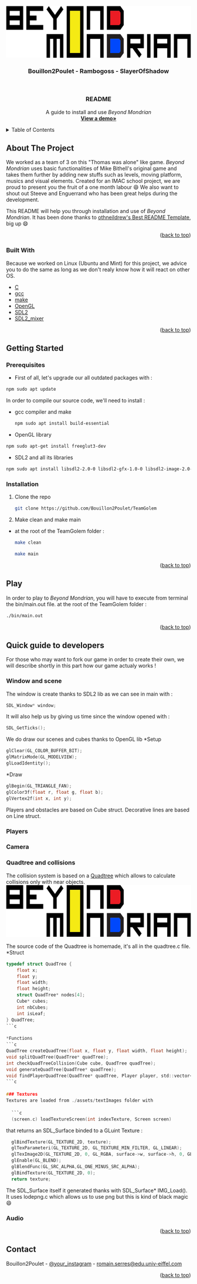 <div id="top"></div>
<br><br>
<!-- PROJECT LOGO -->
<br />
<div align="center">
  <a href="https://github.com/Bouillon2Poulet/TeamGolem">
    <img src="assets/textImage/logo.png" alt="Logo" width="703" height="141">
  </a>
  <h3 align="center">Bouillon2Poulet - Rambogoss - SlayerOfShadow</h3>
  <br>

  <h3 align="center">README</h3>
  <p align="center">
    A guide to install and use <i>Beyond Mondrian</i><br>
    <a href="https://github.com/othneildrew/Best-README-Template"><strong>View a demo»</strong></a> <!--Mettre bon lien-->
  </p>
</div>



<!-- TABLE OF CONTENTS -->
<details>
  <summary>Table of Contents</summary>
  <ol>
    <li>
      <a href="#about-the-project">About The Project</a>
      <ul>
        <li><a href="#built-with">Built With</a></li>
      </ul>
    </li>
    <li>
      <a href="#getting-started">Getting Started</a>
      <ul>
        <li><a href="#prerequisites">Prerequisites</a></li>
        <li><a href="#installation">Installation</a></li>
        <li><a href="#play">Play</a></li>
      </ul>
    </li>
    <li><a href="#main-functionalities">Main functionalities</a></li>
    <li><a href="#contact">Contact</a></li>
  </ol>
</details>



<!-- ABOUT THE PROJECT -->
## About The Project

We worked as a team of 3 on this "Thomas was alone" like game. <i>Beyond Mondrian</i> uses basic functionalities of  Mike Bithell's original game and takes them further by adding new stuffs such as levels, moving platform, musics and visual elements.
Created for an IMAC school project, we are proud to present you the fruit of a one month labour :smile:
We also want to shout out Steeve and Enguerrand who has been great helps during the development.

This README will help you through installation and use of <i>Beyond Mondrian</i>. It has been done thanks to <a href="https://github.com/othneildrew/Best-README-Template">othneildrew's Best README Template</a>, big up :smile:

<p align="right">(<a href="#top">back to top</a>)</p>



### Built With
Because we worked on Linux (Ubuntu and Mint) for this project, we advice you to do the same as long as we don't realy know how it will react on other OS.

* [C](https://www.learn-c.org/)
* [gcc](https://gcc.gnu.org/)
* [make](https://linuxhint.com/install-make-ubuntu/)
* [OpenGL](https://www.opengl.org/)
* [SDL2](https://www.libsdl.org/download-2.0.php)
* [SDL2_mixer](https://www.libsdl.org/projects/SDL_mixer/)

<p align="right">(<a href="#top">back to top</a>)</p>

<!-- GETTING STARTED -->
## Getting Started

### Prerequisites
* First of all, let's upgrade our all outdated packages with :
```sh
npm sudo apt update
```

In order to compile our source code, we'll need to install :
* gcc compiler and make
  ```sh
  npm sudo apt install build-essential
  ```

* OpenGL library
```sh
npm sudo apt-get install freeglut3-dev
```

* SDL2 and all its libraries
```sh
npm sudo apt install libsdl2-2.0-0 libsdl2-gfx-1.0-0 libsdl2-image-2.0-0 libsdl2-mixer-2.0-0 libsdl2-net-2.0-0 libsdl2-ttf-2.0-0
```


### Installation
1. Clone the repo
   ```sh
   git clone https://github.com/Bouillon2Poulet/TeamGolem
   ```

2. Make clean and make main
* at the root of the TeamGolem folder :
  ```sh
  make clean
  ```
  ```sh
  make main
  ```

<p align="right">(<a href="#top">back to top</a>)</p>



## Play

In order to play to <i>Beyond Mondrian</i>, you will have to execute from terminal the bin/main.out file.
at the root of the TeamGolem folder :
  ```sh
  ./bin/main.out
  ```

<p align="right">(<a href="#top">back to top</a>)</p>


<!-- QUICK GUIDE TO DEVELOPERS-->
## Quick guide to developers

For those who may want to fork our game in order to create their own, we will describe shortly in this part how our game actualy works !

### Window and scene
The window is create thanks to SDL2 lib as we can see in main with :
  ```c
  SDL_Window* window;
  ```
It will also help us by giving us time since the window opened with :
  ```c
  SDL_GetTicks();
  ```

We do draw our scenes and cubes thanks to OpenGL lib
*Setup
  ```c
  glClear(GL_COLOR_BUFFER_BIT);
  glMatrixMode(GL_MODELVIEW);
  glLoadIdentity();
  ```
*Draw
  ```c
  glBegin(GL_TRIANGLE_FAN);
  glColor3f(float r, float g, float b);
  glVertex2f(int x, int y);
  ```

Players and obstacles are based on Cube struct.
Decorative lines are based on Line struct.

### Players

### Camera

### Quadtree and collisions
The collision system is based on a <a href="https://en.wikipedia.org/wiki/Quadtree">Quadtree</a> which allows to calculate collisions only with near objects.<br>
  <a href="https://github.com/Bouillon2Poulet/TeamGolem">
    <img src="assets/textImage/logo.png" alt="Logo" width="703" height="141">
  </a>

The source code of the Quadtree is homemade, it's all in the quadtree.c file.
*Struct
```c
typedef struct QuadTree {
    float x;
    float y;
    float width;
    float height;
    struct QuadTree* nodes[4];
    Cube* cubes;
    int nbCubes;
    int isLeaf;
} QuadTree;
```c

*Functions
```c
QuadTree createQuadTree(float x, float y, float width, float height);
void splitQuadTree(QuadTree* quadTree);
int checkQuadTreeCollision(Cube cube, QuadTree quadTree);
void generateQuadTree(QuadTree* quadTree);
void findPlayerQuadTree(QuadTree* quadTree, Player player, std::vector<QuadTree*> &playerQuadTree);
```c

### Textures
Textures are loaded from ./assets/textImages folder with

  ```c
  (screen.c) loadTextureScreen(int indexTexture, Screen screen)
  ```
that returns an SDL_Surface binded to a GLuint Texture :
  ```c
    glBindTexture(GL_TEXTURE_2D, texture);
    glTexParameteri(GL_TEXTURE_2D, GL_TEXTURE_MIN_FILTER, GL_LINEAR);
    glTexImage2D(GL_TEXTURE_2D, 0, GL_RGBA, surface->w, surface->h, 0, GL_RGBA, GL_UNSIGNED_BYTE, surface->pixels);
    glEnable(GL_BLEND);
    glBlendFunc(GL_SRC_ALPHA,GL_ONE_MINUS_SRC_ALPHA);
    glBindTexture(GL_TEXTURE_2D, 0);
    return texture;
  ```

The SDL_Surface itself it generated thanks with SDL_Surface* IMG_Load(). It uses lodepng.c which allows us to use png but this is kind of black magic :smile:

### Audio


<p align="right">(<a href="#top">back to top</a>)</p>



<!-- CONTACT -->
## Contact

Bouillon2Poulet - [@your_instagram](https://www.instagram.com/consomme2poyo/?hl=af) - romain.serres@edu.univ-eiffel.com

<p align="right">(<a href="#top">back to top</a>)</p>


